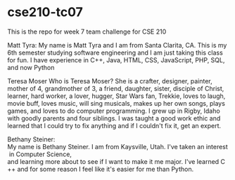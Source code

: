 # cse210-tc07
This is the repo for week 7 team challenge for CSE 210





Matt Tyra:
My name is Matt Tyra and I am from Santa Clarita, CA. This is my 6th semester studying software engineering and I am just taking this class for fun. 
I have experience in C++, Java, HTML, CSS, JavaScript, PHP, SQL, and now Python

Teresa Moser
  Who is Teresa Moser? She is a crafter, designer, painter, mother of 4, grandmother of 3,
  a friend, daughter, sister, disciple of Christ, learner, hard worker, a lover, hugger, 
  Star Wars fan, Trekkie, loves to laugh, movie buff, loves music, will sing musicals,
  makes up her own songs, plays games, and loves to do computer programming. I grew up 
  in Rigby, Idaho with goodly parents and four siblings. I was taught a good work ethic
  and learned that I could try to fix anything and if I couldn't fix it, get an expert. 

Bethany Steiner:
My name is Bethany Steiner. I am from Kaysville, Utah. I've taken an interest in Computer Science,
and learning more about to see if I want to make it me major. I've learned C++
and for some reason I feel like it's easier for me than Python.
